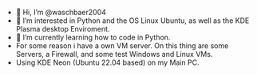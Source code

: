 - 👋 Hi, I’m @waschbaer2004
- 👀 I’m interested in Python and the OS Linux Ubuntu, as well as the KDE Plasma desktop Enviroment.
- 🌱 I’m currently learning how to code in Python.
- For some reason i have a own VM server. On this thing are some Servers, a Firewall, and some test Windows and Linux VMs.
- Using KDE Neon (Ubuntu 22.04 based) on my Main PC.

<!---
waschbaer2004/waschbaer2004 is a ✨ special ✨ repository because its `README.md` (this file) appears on your GitHub profile.
You can click the Preview link to take a look at your changes.
--->
